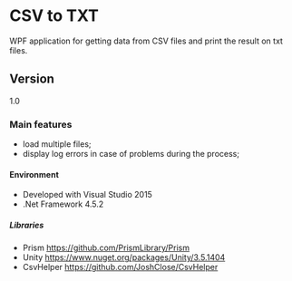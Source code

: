 # CSV to TXT

WPF application for getting data from CSV files and print the result on txt files. 

## Version
1.0 

### Main features

- load multiple files;
- display log errors in case of problems during the process;

#### Environment
- Developed with Visual Studio 2015
- .Net Framework 4.5.2

##### Libraries
- Prism https://github.com/PrismLibrary/Prism
- Unity https://www.nuget.org/packages/Unity/3.5.1404
- CsvHelper https://github.com/JoshClose/CsvHelper